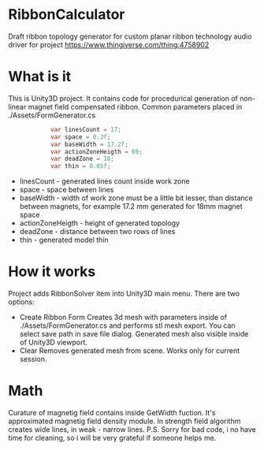 # RibbonCalculator
Draft ribbon topology generator for custom planar ribbon technology audio driver for project https://www.thingiverse.com/thing:4758902

# What is it
This is Unity3D project.
It contains code for procedurical generation of non-linear magnet field compensated ribbon.
Common parameters placed in ./Assets/FormGenerator.cs
```C#
            var linesCount = 17;
            var space = 0.3f;
            var baseWidth = 17.2f;
            var actionZoneHeigth = 69;
            var deadZone = 16;
            var thin = 0.05f;
```
 - linesCount - generated lines count inside work zone
 - space - space between lines
 - baseWidth - width of work zone must be a little bit lesser, than distance between magnets, for example 17.2 mm generated for 18mm magnet space
 - actionZoneHeigth - height of generated topology
 - deadZone - distance between two rows of lines
 - thin - generated model thin

# How it works
Project adds RibbonSolver item into Unity3D main menu.
There are two options:
 - Create Ribbon Form
Creates 3d mesh with parameters inside of ./Assets/FormGenerator.cs and performs stl mesh export. You can select save path in save file dialog.
Generated mesh also visible inside of Unity3D viewport.
 - Clear
Removes generated mesh from scene. Works only for current session.

# Math
Curature of magnetig field contains inside GetWidth fuction. It's approximated magnetig field density module. In strength field algorithm creates wide lines, in weak - narrow lines.
P.S. Sorry for bad code, i no have time for cleaning, so i will be very grateful if someone helps me.
